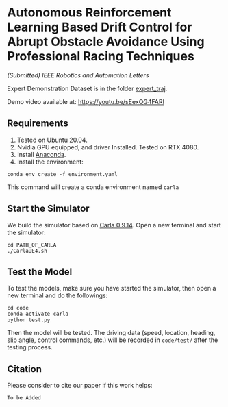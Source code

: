 # Autonomous Reinforcement Learning Based Drift Control for Abrupt Obstacle Avoidance Using Professional Racing Techniques
*(Submitted) IEEE Robotics and Automation Letters*

Expert Demonstration Dataset is in the folder [expert_traj](https://github.com/ustcly/DOA/tree/main/expert_traj). 

Demo video available at: https://youtu.be/sEexQG4FARI

## Requirements
1. Tested on Ubuntu 20.04.
2. Nvidia GPU equipped, and driver Installed. Tested on RTX 4080.
3. Install [Anaconda](https://www.anaconda.com/).
4. Install the environment:
```console
conda env create -f environment.yaml
```
This command will create a conda environment named `carla`



## Start the Simulator
We build the simulator based on [Carla 0.9.14](https://carla.readthedocs.io/en/0.9.14/getting_started/). 
Open a new terminal and start the simulator:
```console
cd PATH_OF_CARLA
./CarlaUE4.sh 
```

## Test the Model

To test the models, make sure you have started the simulator, then open a new terminal and do the followings:

```console
cd code
conda activate carla
python test.py
```

Then the model will be tested. The driving data (speed, location, heading, slip angle, control commands, etc.) will be recorded in `code/test/` after the testing process.


## Citation

Please consider to cite our paper if this work helps:
```
To be Added
```

